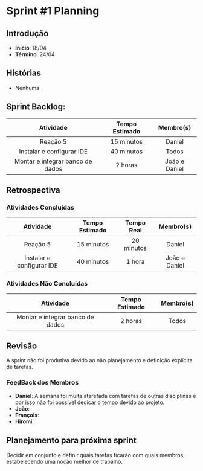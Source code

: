 # Sprint #1 Planning

## Introdução

- **Início**: 18/04
- **Término**: 24/04

## Histórias

- Nenhuma

## Sprint Backlog:

| Atividade                                | Tempo Estimado | Membro(s)     |
|:----------------------------------------:|:--------------:|:-------------:|
| Reação 5                                 | 15 minutos     | Daniel        |
| Instalar e configurar IDE                | 40 minutos     | Todos         |
| Montar e integrar banco de dados         | 2 horas        | João e Daniel |


## Retrospectiva

### Atividades Concluídas

| Atividade                                | Tempo Estimado | Tempo Real      | Membro(s)     |
|:----------------------------------------:|:--------------:|:---------------:|:-------------:|
| Reação 5                                 | 15 minutos     | 20 minutos      | Daniel        |
| Instalar e configurar IDE                | 40 minutos     | 1 hora          | João e Daniel |


### Atividades Não Concluídas

| Atividade                                | Tempo Estimado | Membro(s)     |
|:----------------------------------------:|:--------------:|:-------------:|
| Montar e integrar banco de dados         | 2 horas        | Todos         |

## Revisão

A sprint não foi produtiva devido ao não planejamento e definição explícita de tarefas. 

### FeedBack dos Membros

- **Daniel**: A semana foi muita atarefada com tarefas de outras disciplinas e por isso não foi possível dedicar o tempo devido ao projeto.
- **João**:
- **François**:
- **Hiromi**:

## Planejamento para próxima sprint

Decidir em conjunto e definir quais tarefas ficarão com quais membros, estabelecendo uma noção melhor de trabalho.
